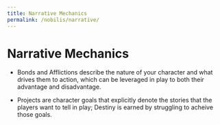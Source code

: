 ```yaml
---
title: Narrative Mechanics
permalink: /nobilis/narrative/
---
```


# Narrative Mechanics

- Bonds and Afflictions describe the nature of your character and what drives them to action, which can be leveraged in play to both their advantage and disadvantage.

- Projects are character goals that explicitly denote the stories that the players want to tell in play; Destiny is earned by struggling to acheive those goals.
